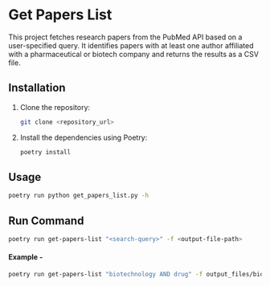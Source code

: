 # Get Papers List

This project fetches research papers from the PubMed API based on a user-specified query. It identifies papers with at least one author affiliated with a pharmaceutical or biotech company and returns the results as a CSV file.

## Installation

1.  Clone the repository:

    ```bash
    git clone <repository_url>
    ```

2.  Install the dependencies using Poetry:

    ```bash
    poetry install
    ```

## Usage

```bash
poetry run python get_papers_list.py -h
```

## Run Command

```bash
poetry run get-papers-list "<search-query>" -f <output-file-path>
```

#### Example -

```bash 
poetry run get-papers-list "biotechnology AND drug" -f output_files/biotech-drugs.csv
```
